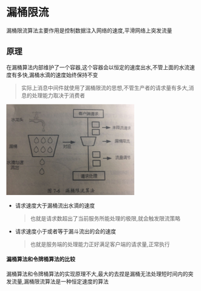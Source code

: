 # 漏桶限流

漏桶限流算法主要作用是控制数据注入网络的速度,平滑网络上突发流量

## 原理

在漏桶算法内部维护了一个容器,这个容器会以恒定的速度出水,不管上面的水流速度有多快,漏桶水滴的速度始终保持不变

> 实际上消息中间件就使用了漏桶限流的思想,不管生产者的请求量有多大,消息的处理能力取决于消费者

<img src="../../assets/image-20200621163408115.png" alt="image-20200621163408115" style="zoom: 33%;" />

- 请求速度大于漏桶流出水滴的速度

  > 也就是请求数超出了当前服务所能处理的极限,就会触发限流策略

- 请求速度小于或者等于漏斗流出的会的速度

  > 也就是服务端的处理能力正好满足客户端的请求量,正常执行

#### 漏桶算法和令牌桶算法的比较

漏桶算法和令牌桶算法的实现原理不大,最大的去捏是漏桶无法处理短时间内的突发流量,漏桶限流算法是一种恒定速度的算法

